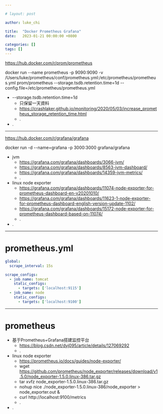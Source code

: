 ```yaml
---

# layout: post

author: luke_chi

title:  "Docker Prometheus Grafana"
date:   2023-01-21 00:00:00 +0800

categories: []
tags: []
---
```


https://hub.docker.com/r/prom/prometheus

docker run --name prometheus -p 9090:9090 -v /Users/luke/prometheus/conf/prometheus.yml:/etc/prometheus/prometheus.yml prom/prometheus --storage.tsdb.retention.time=1d --config.file=/etc/prometheus/prometheus.yml

- --storage.tsdb.retention.time=1d
  - 只保留一天資料
  - https://crashlaker.github.io/monitoring/2020/05/03/increase_prometheus_storage_retention_time.html
  - .
- .

---

https://hub.docker.com/r/grafana/grafana

docker run -d --name=grafana -p 3000:3000 grafana/grafana

- jvm
  - https://grafana.com/grafana/dashboards/3066-jvm/
  - https://grafana.com/grafana/dashboards/8563-jvm-dashboard/
  - https://grafana.com/grafana/dashboards/14359-jvm-metrics/
  - .
- linux node exporter
  - https://grafana.com/grafana/dashboards/11074-node-exporter-for-prometheus-dashboard-en-v20201010/
  - https://grafana.com/grafana/dashboards/11623-1-node-exporter-for-prometheus-dashboard-english-version-update-1102/
  - https://grafana.com/grafana/dashboards/15172-node-exporter-for-prometheus-dashboard-based-on-11074/
  - .
- .

---

# prometheus.yml

```yaml
global:
  scrape_interval: 15s

scrape_configs:
  - job_name: tomcat
    static_configs:
      - targets: ['localhost:9115']
  - job_name: node
    static_configs:
      - targets: ['localhost:9100']
```

---

# prometheus

- 基于Prometheus+Grafana搭建监控平台
  - https://blog.csdn.net/dyj095/article/details/127069292
  - .
- linux node exporter
  - https://prometheus.io/docs/guides/node-exporter/
  - wget https://github.com/prometheus/node_exporter/releases/download/v1.5.0/node_exporter-1.5.0.linux-386.tar.gz
  - tar xvfz node_exporter-1.5.0.linux-386.tar.gz
  - nohup nice ./node_exporter-1.5.0.linux-386/node_exporter > node_exporter.out &
  - curl http://localhost:9100/metrics
  - .
- .

